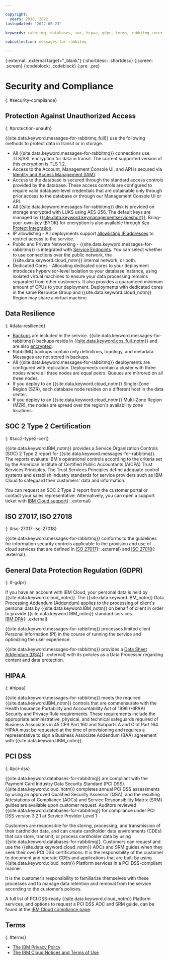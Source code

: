 ```yaml
---

copyright:
  years: 2018, 2022
lastupdated: "2022-06-23"

keywords: rabbitmq, databases, soc, hipaa, gdpr, terms, rabbitmq security compliance

subcollection: messages-for-rabbitmq

---
```


{:external: .external target="_blank"}
{:shortdesc: .shortdesc}
{:screen: .screen}
{:codeblock: .codeblock}
{:pre: .pre}

# Security and Compliance
{: #security-compliance}

## Protection Against Unauthorized Access
{: #protection-unauth}

{{site.data.keyword.messages-for-rabbitmq_full}} use the following methods to protect data in transit or in storage.
- All {{site.data.keyword.messages-for-rabbitmq}} connections use TLS/SSL encryption for data in transit. The current supported version of this encryption is TLS 1.2.
- Access to the Account, Management Console UI, and API is secured via [Identity and Access Management (IAM)](/docs/messages-for-rabbitmq?topic=cloud-databases-iam).
- Access to the database is secured through the standard access controls provided by the database. These access controls are configured to require valid database-level credentials that are obtainable only through prior access to the database or through our Management Console UI or API.
- All {{site.data.keyword.messages-for-rabbitmq}} disk is provided on storage encrypted with LUKS using AES-256. The default keys are managed by [{{site.data.keyword.keymanagementserviceshort}}](/docs/key-protect?topic=key-protect-about). Bring-your-own-key (BYOK) for encryption is also available through [Key Protect Integration](/docs/messages-for-rabbitmq?topic=cloud-databases-key-protect).
- IP allowlisting - All deployments support [allowlisting IP addresses](/docs/messages-for-rabbitmq?topic=cloud-databases-allowlisting) to restrict access to the service.
- Public and Private Networking - {{site.data.keyword.messages-for-rabbitmq}} is integrated with [Service Endpoints](/docs/messages-for-rabbitmq?topic=cloud-databases-service-endpoints). You can select whether to use connections over the public network, the {{site.data.keyword.cloud_notm}} internal network, or both.
- Dedicated Cores - Allocating dedicated cores to your deployment introduces hypervisor-level isolation to your database instance, using isolated virtual machines to ensure your data processing remains separated from other customers. It also provides a guaranteed minimum amount of CPUs to your deployment. Deployments with dedicated cores in the same Resource Group and {{site.data.keyword.cloud_notm}} Region may share a virtual machine.

## Data Resilience
{: #data-resilience}

- [Backups](/docs/messages-for-rabbitmq?topic=cloud-databases-dashboard-backups) are included in the service. {{site.data.keyword.messages-for-rabbitmq}} backups reside in [{{site.data.keyword.cos_full_notm}}](/docs/cloud-object-storage?topic=cloud-object-storage-about-cloud-object-storage&cloud-object-storage-about-cloud-object-storage) and are also [encrypted](/docs/cloud-object-storage?topic=cloud-object-storage-security).
- RabbitMQ backups contain only definitions, topology, and metadata. Messages are not stored in backups.
- All {{site.data.keyword.messages-for-rabbitmq}} deployments are configured with replication. Deployments contain a cluster with three nodes where all three nodes are equal peers. Queues are mirrored on all three nodes.
- If you deploy to an {{site.data.keyword.cloud_notm}} Single-Zone Region (SZR), each database node resides on a different host in the data center. 
- If you deploy to an {{site.data.keyword.cloud_notm}} Multi-Zone Region (MZR), the nodes are spread over the region's availability zone locations.

## SOC 2 Type 2 Certification
{: #soc2-type2-cert}

{{site.data.keyword.IBM_notm}} provides a Service Organization Controls (SOC) 2 Type 2 report for {{site.data.keyword.messages-for-rabbitmq}}. The reports evaluate IBM's operational controls according to the criteria set by the American Institute of Certified Public Accountants (AICPA) Trust Services Principles. The Trust Services Principles define adequate control systems and establish industry standards for service providers such as IBM Cloud to safeguard their customers' data and information.

You can request an SOC 2 Type 2 report from the customer portal or contact your sales representative. Alternatively, you can open a support ticket with [IBM Cloud support](https://cloud.ibm.com/unifiedsupport/supportcenter){: .external}

## ISO 27017, ISO 27018
{: #iso-27017-iso-27018}

{{site.data.keyword.messages-for-rabbitmq}} conforms to the guidelines for information security controls applicable to the provision and use of cloud services that are defined in [ISO 27017](https://www.iso.org/standard/43757.html){: .external} and [ISO 27018](https://www.iso.org/standard/76559.html){: .external}.

## General Data Protection Regulation (GDPR) 
{: #-gdpr}

If you have an account with IBM Cloud, your personal data is held by {{site.data.keyword.cloud_notm}}. The {{site.data.keyword.IBM_notm}} Data Processing Addendum (Addendum) applies to the processing of client's personal data by {{site.data.keyword.IBM_notm}} on behalf of client in order to provide {{site.data.keyword.IBM_notm}} standard services.  
[IBM DPA](https://www.ibm.com/support/customer/zz/en/dpa.html){: .external}

{{site.data.keyword.messages-for-rabbitmq}} processes limited client Personal Information (PI) in the course of running the service and optimizing the user experience. 

{{site.data.keyword.messages-for-rabbitmq}} provides a [Data Sheet Addendum (DSA)](https://www.ibm.com/software/reports/compatibility/clarity-reports/report/html/softwareReqsForProduct?deliverableId=040987F07A6111E89D57EFEED3CB8BE9){: .external} with its policies as a Data Processor regarding content and data protection. 

## HIPAA
{: #hipaa}

{{site.data.keyword.messages-for-rabbitmq}} meets the required {{site.data.keyword.IBM_notm}} controls that are commensurate with the Health Insurance Portability and Accountability Act of 1996 (HIPAA) Security and Privacy Rule requirements. These requirements include the appropriate administrative, physical, and technical safeguards required of Business Associates in 45 CFR Part 160 and Subparts A and C of Part 164. HIPAA must be requested at the time of provisioning and requires a representative to sign a Business Associate Addendum (BAA) agreement with {{site.data.keyword.IBM_notm}}.

## PCI DSS
{: #pci-dss}

{{site.data.keyword.databases-for-rabbitmq}} are compliant with the Payment Card Industry Data Security Standard (PCI DSS). {{site.data.keyword.cloud_notm}} completes annual PCI DSS assessments by using an approved Qualified Security Assessor (QSA), and the resulting Attestations of Compliance (AOCs) and Service Responsibility Matrix (SRM) guides are available upon customer request. Auditors reviewed {{site.data.keyword.databases-for-rabbitmq}} for compliance under PCI DSS version 3.2.1 at Service Provider Level 1. 

Customers are responsible for the storing, processing, and transmission of their cardholder data, and can create cardholder data environments (CDEs) that can store, transmit, or process cardholder data by using {{site.data.keyword.databases-for-rabbitmq}}. Customers can request and use the {{site.data.keyword.cloud_notm}} AOCs and SRM guides when they seek their own PCI DSS certifications. It is the responsibility of the customer to document and operate CDEs and applications that are built by using {{site.data.keyword.cloud_notm}} Platform services in a PCI DSS-compliant manner.

It is the customer’s responsibility to familiarize themselves with these processes and to manage data retention and removal from the service according to the customer’s policies.

A full list of PCI DSS-ready {{site.data.keyword.cloud_notm}} Platform services, and options to request a PCI DSS AOC and SRM guide, can be found at the [IBM Cloud compliance page](https://www.ibm.com/cloud/compliance/industry).

## Terms
{: #terms}

- [The IBM Privacy Policy](https://www.ibm.com/privacy/us/en/)
- [The IBM Cloud Notices and Terms of Use](/docs/overview/terms-of-use?topic=overview-terms)
